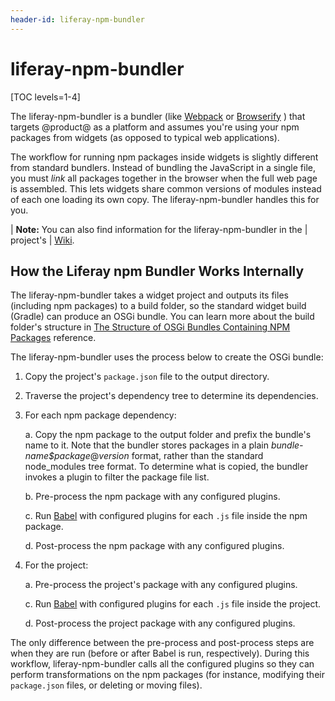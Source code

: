 ```yaml
---
header-id: liferay-npm-bundler
---
```


# liferay-npm-bundler

[TOC levels=1-4]

The liferay-npm-bundler is a bundler (like 
[Webpack](https://webpack.github.io/) 
or 
[Browserify](http://browserify.org/)
) that targets @product@ as a platform and assumes you're using your npm 
packages from widgets (as opposed to typical web applications). 

The workflow for running npm packages inside widgets is slightly different from
standard bundlers. Instead of bundling the JavaScript in a single file, you must
*link* all packages together in the browser when the full web page is assembled.
This lets widgets share common versions of modules instead of each one loading
its own copy. The liferay-npm-bundler handles this for you. 

| **Note:** You can also find information for the liferay-npm-bundler in the 
| project's 
| [Wiki](https://github.com/liferay/liferay-npm-build-tools/wiki).

## How the Liferay npm Bundler Works Internally

The liferay-npm-bundler takes a widget project and outputs its files 
(including npm packages) to a build folder, so the standard widget build 
(Gradle) can produce an OSGi bundle. You can learn more about the build folder's 
structure in 
[The Structure of OSGi Bundles Containing NPM Packages](/docs/7-2/reference/-/knowledge_base/r/the-structure-of-osgi-bundles-containing-npm-packages) 
reference. 

The liferay-npm-bundler uses the process below to create the OSGi bundle:

1.  Copy the project's `package.json` file to the output directory.

2.  Traverse the project's dependency tree to determine its dependencies.

3.  For each npm package dependency:

    a. Copy the npm package to the output folder and prefix the bundle's name 
    to it. Note that the bundler stores packages in a plain 
    *bundle-name$package*@*version* format, rather than the standard 
    node_modules tree format. To determine what is copied, the bundler invokes a 
    plugin to filter the package file list. 

    b. Pre-process the npm package with any configured plugins.

    c. Run 
       [Babel](https://babeljs.io/) with configured plugins for each `.js` file 
       inside the npm package.

    d. Post-process the npm package with any configured plugins.

4.  For the project:

    a. Pre-process the project's package with any configured plugins.

    c. Run 
       [Babel](https://babeljs.io/) with configured plugins for each `.js` file
       inside the project.

    d. Post-process the project package with any configured plugins.

The only difference between the pre-process and post-process steps are when they 
are run (before or after Babel is run, respectively). During this workflow, 
liferay-npm-bundler calls all the configured plugins so they can perform 
transformations on the npm packages (for instance, modifying their `package.json` 
files, or deleting or moving files). 
